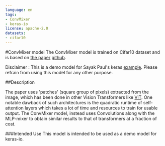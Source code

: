 ```yaml
---
language: en
tags:
- ConvMixer
- keras-io
license: apache-2.0
datasets:
- cifar10
---
```


#ConvMixer model
The ConvMixer model is trained on Cifar10 dataset and is based on [the paper](https://arxiv.org/abs/2201.09792v1) [github](https://github.com/locuslab/convmixer). 

Disclaimer : This is a demo model for Sayak Paul's keras [example](https://keras.io/examples/vision/convmixer/). Please refrain from using this model for any other purpose.

##Description

The paper uses 'patches' (square group of pixels) extracted from the image, which has been done in other Vision Transformers like [ViT](https://arxiv.org/abs/2010.11929v2). One notable dawback of such architectures is the quadratic runtime of self-attention layers which takes a lot of time and resources to train for usable output. The ConvMixer model, instead uses Convolutions along with the MLP-mixer to obtain similar results to that of transformers at a fraction of cost.

###Intended Use
This model is intended to be used as a demo model for keras-io.
